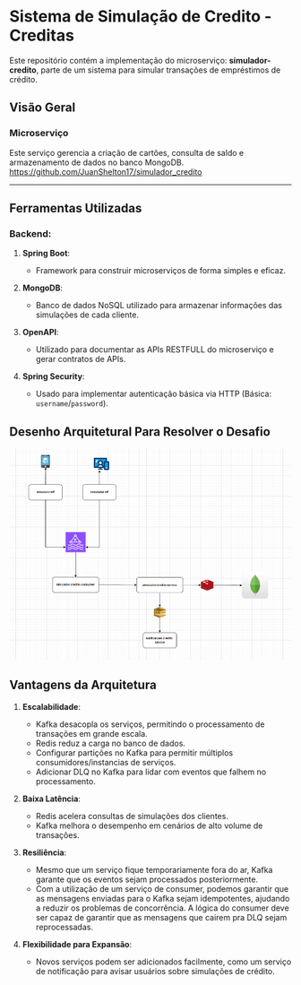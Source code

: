 # Sistema de Simulação de Credito - Creditas

Este repositório contém a implementação do microserviço: **simulador-credito**, parte de um sistema para simular transações de empréstimos de crédito.

## Visão Geral

### **Microserviço**
Este serviço gerencia a criação de cartões, consulta de saldo e armazenamento de dados no banco MongoDB.
https://github.com/JuanShelton17/simulador_credito

---

## Ferramentas Utilizadas

### **Backend**:

1. **Spring Boot**:
    - Framework para construir microserviços de forma simples e eficaz.

2. **MongoDB**:
    - Banco de dados NoSQL utilizado para armazenar informações das simulações de cada cliente.

3. **OpenAPI**:
    - Utilizado para documentar as APIs RESTFULL do microserviço e gerar contratos de APIs.

4. **Spring Security**:
    - Usado para implementar autenticação básica via HTTP (Básica: `username`/`password`).


## Desenho Arquitetural Para Resolver o Desafio

![img_2.png](img_2.png)

## Vantagens da  Arquitetura

1. **Escalabilidade**:
   - Kafka desacopla os serviços, permitindo o processamento de transações em grande escala.
   - Redis reduz a carga no banco de dados.
   - Configurar partições no Kafka para permitir múltiplos consumidores/instancias de serviços.
   - Adicionar DLQ no Kafka para lidar com eventos que falhem no processamento.

2. **Baixa Latência**:
   - Redis acelera consultas de simulações dos clientes.
   - Kafka melhora o desempenho em cenários de alto volume de transações.

3. **Resiliência**:
   - Mesmo que um serviço fique temporariamente fora do ar, Kafka garante que os eventos sejam processados posteriormente.
   - Com a utilização de um serviço de consumer, podemos garantir que as mensagens enviadas para o Kafka sejam idempotentes, ajudando a reduzir os problemas de concorrência. A lógica do consumer deve ser capaz de garantir que as mensagens que cairem pra DLQ sejam reprocessadas.

4. **Flexibilidade para Expansão**:
   - Novos serviços podem ser adicionados facilmente, como um serviço de notificação para avisar usuários sobre simulações de crédito.




